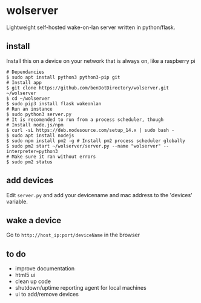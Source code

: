 # wolserver
Lightweight self-hosted wake-on-lan server written in python/flask.

## install
Install this on a device on your network that is always on, like a raspberry pi

```
# Dependancies
$ sudo apt install python3 python3-pip git
# Install app
$ git clone https://github.com/benDotDirectory/wolserver.git ~/wolserver
$ cd ~/wolserver
$ sudo pip3 install flask wakeonlan
# Run an instance
$ sudo python3 server.py
# It is recomended to run from a process scheduler, though
# Install node.js/npm
$ curl -sL https://deb.nodesource.com/setup_14.x | sudo bash -
$ sudo apt install nodejs
$ sudo npm install pm2 -g # Install pm2 process scheduler globally
$ sudo pm2 start ~/wolserver/server.py --name "wolserver" --interpreter=python3
# Make sure it ran without errors
$ sudo pm2 status
```

## add devices
Edit ```server.py``` and add your devicename and mac address to the 'devices' variable.

## wake a device
Go to ```http://host_ip:port/deviceName``` in the browser

## to do
- improve documentation
- html5 ui
- clean up code
- shutdown/uptime reporting agent for local machines
- ui to add/remove devices
